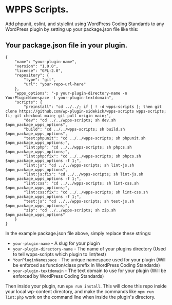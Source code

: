 # WPPS Scripts.

Add phpunit, eslint, and stylelint using WordPress Coding Standards to any WordPress plugin by setting up your package.json file like this:

## Your package.json file in your plugin.
```
{
	"name": "your-plugin-name",
	"version": "1.0.0",
	"license": "GPL-2.0",
	"repository": {
		"type": "git",
		"url": "your-repo-url-here"
	},
	"wpps_options": "-p your-plugin-directory-name -n YourPluginNamespace -t your-plugin-textdomain",
	"scripts": {
		"preinstall": "cd ../../; if [ ! -d wpps-scripts ]; then git clone https://github.com/wp-plugin-sidekick/wpps-scripts wpps-scripts; fi; git checkout main; git pull origin main;",
		"dev": "cd ../../wpps-scripts; sh dev.sh $npm_package_wpps_options",
		"build": "cd ../../wpps-scripts; sh build.sh $npm_package_wpps_options",
		"test:phpunit": "cd ../../wpps-scripts; sh phpunit.sh $npm_package_wpps_options;",
		"lint:php": "cd ../../wpps-scripts; sh phpcs.sh $npm_package_wpps_options;",
		"lint:php:fix": "cd ../../wpps-scripts; sh phpcs.sh $npm_package_wpps_options -f 1;",
		"lint:js": "cd ../../wpps-scripts; sh lint-js.sh $npm_package_wpps_options",
		"lint:js:fix": "cd ../../wpps-scripts; sh lint-js.sh $npm_package_wpps_options -f 1;",
		"lint:css": "cd ../../wpps-scripts; sh lint-css.sh $npm_package_wpps_options;",
		"lint:css:fix": "cd ../../wpps-scripts; sh lint-css.sh $npm_package_wpps_options -f 1;",
		"test:js": "cd ../../wpps-scripts; sh test-js.sh $npm_package_wpps_options;",
		"zip": "cd ../../wpps-scripts; sh zip.sh $npm_package_wpps_options"
	}
}

```

In the example package.json file above, simply replace these strings:

- `your-plugin-name` - A slug for your plugin
- `your-plugin-directory-name` - The name of your plugins directory (Used to tell wpps-scripts which plugin to lint/test)
- `YourPluginNamespace` - The unique namespace used for your plugin (Will be enforced as function/class prefix in WordPress Coding Standards)
- `your-plugin-textdomain` - The text domain to use for your plugin (Will be enforced by WordPress Coding Standards)

Then inside your plugin, run `npm run install`. This will clone this repo inside your local wp-content directory, and make the commands like `npm run lint:php` work on the command line when inside the plugin's directory.
